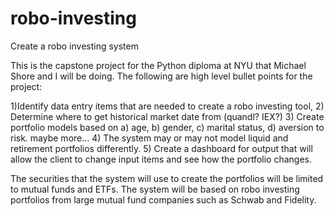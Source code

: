 # robo-investing
Create a robo investing system

This is the capstone project for the Python diploma at NYU that Michael Shore and I will be doing. The following are high level bullet points for the project:

1)Identify data entry items that are needed to create a robo investing tool,
2) Determine where to get historical market date from (quandl? IEX?)
3) Create portfolio models based on a) age, b) gender, c) marital status, d) aversion to risk. maybe more...
4) The system may or may not model liquid and retirement portfolios differently.
5) Create a dashboard for output that will allow the client to change input items and see how the portfolio changes.

The securities that the system will use to create the portfolios will be limited to mutual funds and ETFs.
The system will be based on robo investing portfolios from large mutual fund companies such as Schwab and Fidelity.
